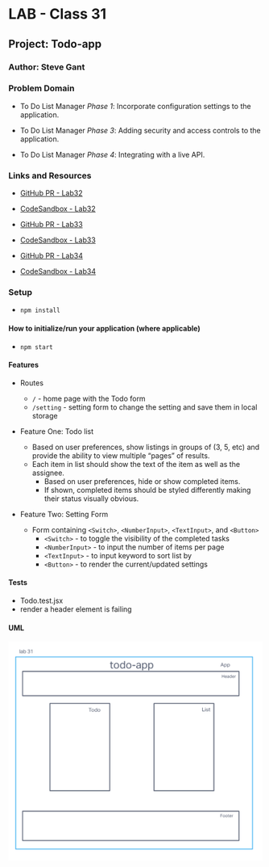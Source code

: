 # LAB - Class 31

## Project: Todo-app

### Author: Steve Gant

### Problem Domain  

- To Do List Manager *Phase 1*: Incorporate configuration settings to the application.

- To Do List Manager *Phase 3*: Adding security and access controls to the application.

- To Do List Manager *Phase 4*: Integrating with a live API.

### Links and Resources

- [GitHub PR - Lab32](https://github.com/stevengant/todo-app/pull/4) 
- [CodeSandbox - Lab32](https://codesandbox.io/p/github/stevengant/todo-app/context-methods?workspaceId=8be27d1e-468c-4d8f-a4af-75875ccb2c76)

- [GitHub PR - Lab33](https://github.com/stevengant/todo-app/pull/6) 
- [CodeSandbox - Lab33](https://codesandbox.io/p/github/stevengant/todo-app/lab33?workspaceId=8be27d1e-468c-4d8f-a4af-75875ccb2c76&file=%2FREADME.md)

- [GitHub PR - Lab34](https://github.com/stevengant/todo-app/pull/8)
- [CodeSandbox - Lab34](https://codesandbox.io/p/github/stevengant/todo-app/auth-api?file=%2FREADME.md&workspace=%257B%2522activeFileId%2522%253Anull%252C%2522openFiles%2522%253A%255B%255D%252C%2522sidebarPanel%2522%253A%2522EXPLORER%2522%252C%2522gitSidebarPanel%2522%253A%2522COMMIT%2522%252C%2522spaces%2522%253A%257B%2522clfw0k821006e356mjjpjpei3%2522%253A%257B%2522key%2522%253A%2522clfw0k821006e356mjjpjpei3%2522%252C%2522name%2522%253A%2522Default%2522%252C%2522devtools%2522%253A%255B%257B%2522type%2522%253A%2522TASK_LOG%2522%252C%2522taskId%2522%253A%2522start%2522%252C%2522key%2522%253A%2522clfw0kdd400d6356mu2k9csbf%2522%252C%2522isMinimized%2522%253Afalse%257D%252C%257B%2522type%2522%253A%2522PREVIEW%2522%252C%2522taskId%2522%253A%2522start%2522%252C%2522port%2522%253A3000%252C%2522key%2522%253A%2522clfw0kd9100bk356mprhin8mj%2522%252C%2522isMinimized%2522%253Afalse%257D%255D%257D%257D%252C%2522currentSpace%2522%253A%2522clfw0k821006e356mjjpjpei3%2522%252C%2522spacesOrder%2522%253A%255B%2522clfw0k821006e356mjjpjpei3%2522%255D%252C%2522hideCodeEditor%2522%253Afalse%257D)


### Setup

- `npm install`

#### How to initialize/run your application (where applicable)

- `npm start`

#### Features

- Routes
  - `/` - home page with the Todo form
  - `/setting` - setting form to change the setting and save them in local storage

- Feature One: Todo list
  - Based on user preferences, show listings in groups of (3, 5, etc) and provide the ability to view multiple “pages” of results.
  - Each item in list should show the text of the item as well as the assignee.
    - Based on user preferences, hide or show completed items.
    - If shown, completed items should be styled differently making their status visually obvious.

- Feature Two: Setting Form
  - Form containing `<Switch>`, `<NumberInput>`, `<TextInput>`, and `<Button>`
    - `<Switch>` - to toggle the visibility of the completed tasks
    - `<NumberInput>` - to input the number of items per page
    - `<TextInput>` - to input keyword to sort list by
    - `<Button>` - to render the current/updated settings

#### Tests

- Todo.test.jsx
- render a header element is failing

#### UML

![Lab31UML](assets/Lab31UML.png)